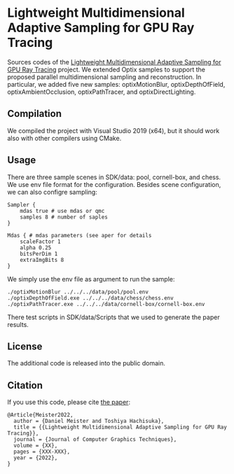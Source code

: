 # Lightweight Multidimensional Adaptive Sampling for GPU Ray Tracing
Sources codes of the <a href="https://jcgt.org/published/XXXX/XX/XX">Lightweight Multidimensional Adaptive Sampling for GPU Ray Tracing</a> project. 
We extended Optix samples to support the proposed parallel multidimensional sampling and reconstruction. In particular, we added five new samples: optixMotionBlur, optixDepthOfField, optixAmbientOcclusion, optixPathTracer, and optixDirectLighting.

## Compilation
We compiled the project with Visual Studio 2019 (x64), but it should work also with other compilers using CMake.

## Usage
There are three sample scenes in SDK/data: pool, cornell-box, and chess. We use env file format for the configuration. Besides scene configuration, we can also configre sampling:
```
Sampler {
    mdas true # use mdas or qmc
    samples 8 # number of saples
}

Mdas { # mdas parameters (see aper for details
    scaleFactor 1 
    alpha 0.25
    bitsPerDim 1
    extraImgBits 8 
}
```

We simply use the env file as argument to run the sample:
```
./optixMotionBlur ../../../data/pool/pool.env
./optixDepthOfField.exe ../../../data/chess/chess.env
./optixPathTracer.exe ../../../data/cornell-box/cornell-box.env
```

There test scripts in SDK/data/Scripts that we used to generate the paper results.

## License
The additional code is released into the public domain. 

## Citation
If you use this code, please cite <a href="https://jcgt.org/published/XXXX/XX/XX">the paper</a>:
```
@Article{Meister2022,
  author = {Daniel Meister and Toshiya Hachisuka},
  title = {{Lightweight Multidimensional Adaptive Sampling for GPU Ray Tracing}},
  journal = {Journal of Computer Graphics Techniques},
  volume = {XX},
  pages = {XXX-XXX},
  year = {2022},
}
```
